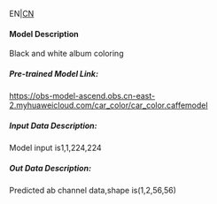 EN|[CN](Readme_cn.md)
#### Model Description

Black and white album coloring

##### Pre-trained Model Link:

https://obs-model-ascend.obs.cn-east-2.myhuaweicloud.com/car_color/car_color.caffemodel

##### Input Data Description:

Model input is1,1,224,224

##### Out Data Description:

Predicted ab channel data,shape is(1,2,56,56)

